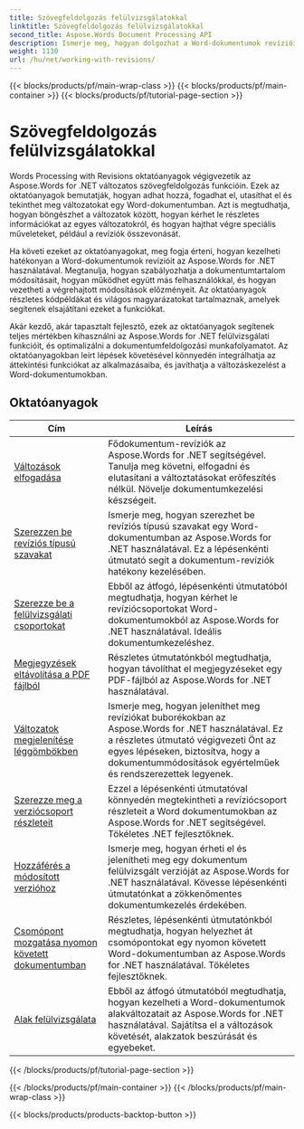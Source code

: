 ```yaml
---
title: Szövegfeldolgozás felülvizsgálatokkal
linktitle: Szövegfeldolgozás felülvizsgálatokkal
second_title: Aspose.Words Document Processing API
description: Ismerje meg, hogyan dolgozhat a Word-dokumentumok revízióival az Aspose.Words for .NET használatával. Lépésről lépésre oktatóanyagok mintakóddal a változatok kezeléséhez és megtekintéséhez.
weight: 1130
url: /hu/net/working-with-revisions/
---
```


{{< blocks/products/pf/main-wrap-class >}}
{{< blocks/products/pf/main-container >}}
{{< blocks/products/pf/tutorial-page-section >}}

# Szövegfeldolgozás felülvizsgálatokkal

Words Processing with Revisions oktatóanyagok végigvezetik az Aspose.Words for .NET változatos szövegfeldolgozás funkcióin. Ezek az oktatóanyagok bemutatják, hogyan adhat hozzá, fogadhat el, utasíthat el és tekinthet meg változatokat egy Word-dokumentumban. Azt is megtudhatja, hogyan böngészhet a változatok között, hogyan kérhet le részletes információkat az egyes változatokról, és hogyan hajthat végre speciális műveleteket, például a revíziók összevonását.

Ha követi ezeket az oktatóanyagokat, meg fogja érteni, hogyan kezelheti hatékonyan a Word-dokumentumok revízióit az Aspose.Words for .NET használatával. Megtanulja, hogyan szabályozhatja a dokumentumtartalom módosításait, hogyan működhet együtt más felhasználókkal, és hogyan vezetheti a végrehajtott módosítások előzményeit. Az oktatóanyagok részletes kódpéldákat és világos magyarázatokat tartalmaznak, amelyek segítenek elsajátítani ezeket a funkciókat.

Akár kezdő, akár tapasztalt fejlesztő, ezek az oktatóanyagok segítenek teljes mértékben kihasználni az Aspose.Words for .NET felülvizsgálati funkcióit, és optimalizálni a dokumentumfeldolgozási munkafolyamatot. Az oktatóanyagokban leírt lépések követésével könnyedén integrálhatja az áttekintési funkciókat az alkalmazásaiba, és javíthatja a változáskezelést a Word-dokumentumokban.

 ## Oktatóanyagok
| Cím | Leírás |
| --- | --- |
| [Változások elfogadása](./accept-revisions/) | Fődokumentum-revíziók az Aspose.Words for .NET segítségével. Tanulja meg követni, elfogadni és elutasítani a változtatásokat erőfeszítés nélkül. Növelje dokumentumkezelési készségeit. |
| [Szerezzen be revíziós típusú szavakat](./get-revision-types/) |Ismerje meg, hogyan szerezhet be revíziós típusú szavakat egy Word-dokumentumban az Aspose.Words for .NET használatával. Ez a lépésenkénti útmutató segít a dokumentum-revíziók hatékony kezelésében. |
| [Szerezze be a felülvizsgálati csoportokat](./get-revision-groups/) | Ebből az átfogó, lépésenkénti útmutatóból megtudhatja, hogyan kérhet le revíziócsoportokat Word-dokumentumokból az Aspose.Words for .NET használatával. Ideális dokumentumkezeléshez. |
| [Megjegyzések eltávolítása a PDF fájlból](./remove-comments-in-pdf/) | Részletes útmutatónkból megtudhatja, hogyan távolíthat el megjegyzéseket egy PDF-fájlból az Aspose.Words for .NET használatával. |
| [Változatok megjelenítése léggömbökben](./show-revisions-in-balloons/) | Ismerje meg, hogyan jeleníthet meg revíziókat buborékokban az Aspose.Words for .NET használatával. Ez a részletes útmutató végigvezeti Önt az egyes lépéseken, biztosítva, hogy a dokumentummódosítások egyértelműek és rendszerezettek legyenek. |
| [Szerezze meg a verziócsoport részleteit](./get-revision-group-details/) | Ezzel a lépésenkénti útmutatóval könnyedén megtekintheti a revíziócsoport részleteit a Word dokumentumokban az Aspose.Words for .NET segítségével. Tökéletes .NET fejlesztőknek. |
| [Hozzáférés a módosított verzióhoz](./access-revised-version/) | Ismerje meg, hogyan érheti el és jelenítheti meg egy dokumentum felülvizsgált verzióját az Aspose.Words for .NET használatával. Kövesse lépésenkénti útmutatónkat a zökkenőmentes dokumentumkezelés érdekében. |
| [Csomópont mozgatása nyomon követett dokumentumban](./move-node-in-tracked-document/) | Részletes, lépésenkénti útmutatónkból megtudhatja, hogyan helyezhet át csomópontokat egy nyomon követett Word-dokumentumban az Aspose.Words for .NET használatával. Tökéletes fejlesztőknek. |
| [Alak felülvizsgálata](./shape-revision/) | Ebből az átfogó útmutatóból megtudhatja, hogyan kezelheti a Word-dokumentumok alakváltozatait az Aspose.Words for .NET használatával. Sajátítsa el a változások követését, alakzatok beszúrását és egyebeket. |
{{< /blocks/products/pf/tutorial-page-section >}}

{{< /blocks/products/pf/main-container >}}
{{< /blocks/products/pf/main-wrap-class >}}

{{< blocks/products/products-backtop-button >}}
